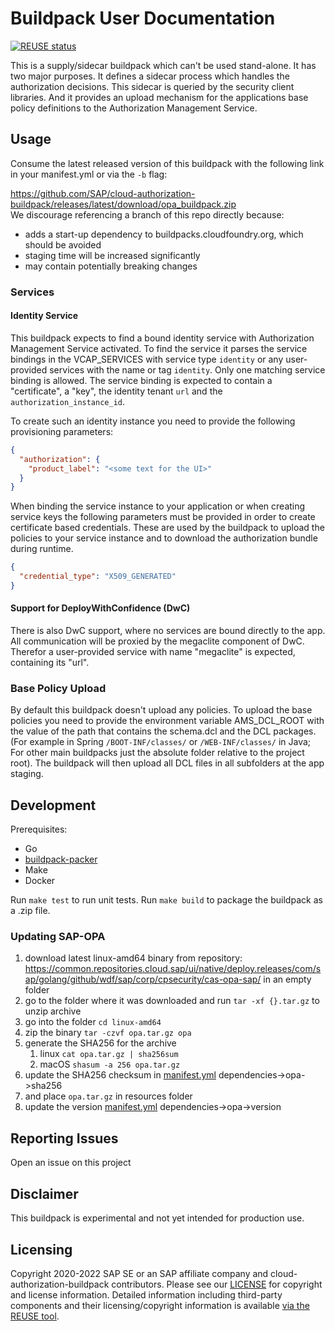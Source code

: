 # Buildpack User Documentation

[![REUSE status](https://api.reuse.software/badge/github.com/SAP/cloud-authorization-buildpack)](https://api.reuse.software/info/github.com/SAP/cloud-authorization-buildpack)

This is a supply/sidecar buildpack which can't be used stand-alone. It has two major purposes. It defines a sidecar
process which handles the authorization decisions. This sidecar is queried by the security client libraries. And it
provides an upload mechanism for the applications base policy definitions to the Authorization Management Service.

## Usage

Consume the latest released version of this buildpack with the following link in your manifest.yml or via the `-b` flag:

https://github.com/SAP/cloud-authorization-buildpack/releases/latest/download/opa_buildpack.zip  
We discourage referencing a branch of this repo directly because:

- adds a start-up dependency to buildpacks.cloudfoundry.org, which should be avoided
- staging time will be increased significantly
- may contain potentially breaking changes

### Services

#### Identity Service

This buildpack expects to find a bound identity service with Authorization Management Service activated. To find the
service it parses the service bindings in the VCAP_SERVICES with service type `identity` or any user-provided services
with the name or tag `identity`. Only one matching service binding is allowed. The service binding is expected to
contain a "certificate", a "key", the identity tenant `url` and the `authorization_instance_id`.

To create such an identity instance you need to provide the following provisioning parameters:

```json
{
  "authorization": {
    "product_label": "<some text for the UI>"
  }
}
```

When binding the service instance to your application or when creating service keys the following parameters must be
provided in order to create certificate based credentials. These are used by the buildpack to upload the policies to
your service instance and to download the authorization bundle during runtime.

```json
{
  "credential_type": "X509_GENERATED"
}
```

#### Support for DeployWithConfidence (DwC)

There is also DwC support, where no services are bound directly to the app. All communication will be proxied by the
megaclite component of DwC. Therefor a user-provided service with name "megaclite" is expected, containing its "url".

### Base Policy Upload

By default this buildpack doesn't upload any policies. To upload the base policies you need to provide the environment
variable AMS_DCL_ROOT with the value of the path that contains the schema.dcl and the DCL packages. (For example in
Spring
`/BOOT-INF/classes/` or `/WEB-INF/classes/` in Java; For other main buildpacks just the absolute folder relative to the
project root). The buildpack will then upload all DCL files in all subfolders at the app staging.

## Development

Prerequisites:

* Go
* [buildpack-packer](https://github.com/cloudfoundry/libbuildpack/tree/master/packager#installing-the-packager)
* Make
* Docker

Run `make test` to run unit tests. Run `make build` to package the buildpack as a .zip file.

### Updating SAP-OPA
1. download latest linux-amd64 binary from repository: https://common.repositories.cloud.sap/ui/native/deploy.releases/com/sap/golang/github/wdf/sap/corp/cpsecurity/cas-opa-sap/ in an empty folder
2. go to the folder where it was downloaded and run `tar -xf {}.tar.gz` to unzip archive
3. go into the folder `cd linux-amd64`
4. zip the binary `tar -czvf opa.tar.gz opa` 
5. generate the SHA256 for the archive 
   1. linux `cat opa.tar.gz | sha256sum` 
   2. macOS `shasum -a 256 opa.tar.gz` 
6. update the SHA256 checksum in [manifest.yml](/manifest.yml) dependencies->opa->sha256 
7. and place `opa.tar.gz` in resources folder
8. update the version [manifest.yml](/manifest.yml) dependencies->opa->version 

## Reporting Issues

Open an issue on this project

## Disclaimer

This buildpack is experimental and not yet intended for production use.

## Licensing

Copyright 2020-2022 SAP SE or an SAP affiliate company and cloud-authorization-buildpack contributors. Please see
our [LICENSE](LICENSE) for copyright and license information. Detailed information including third-party components and
their licensing/copyright information is
available [via the REUSE tool](https://api.reuse.software/info/github.com/SAP/cloud-authorization-buildpack).
